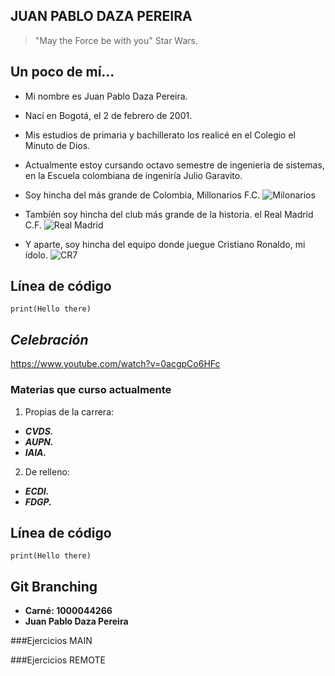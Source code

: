  ## JUAN PABLO DAZA PEREIRA

>"May the Force be with you" Star Wars.

## Un poco de mí...
- Mi nombre es Juan Pablo Daza Pereira.

- Nací en Bogotá, el 2 de febrero de 2001.

- Mis estudios de primaria y bachillerato los realicé en el Colegio el Minuto de Dios.

- Actualmente estoy cursando octavo semestre de ingeniería de sistemas, en la Escuela colombiana de ingeniría Julio Garavito.

- Soy hincha del más grande de Colombia, Millonarios F.C.
![Milonarios](https://pbs.twimg.com/media/Fzb0NFdWwAM2mpb?format=jpg&name=medium)

- Tambíén soy hincha del club más grande de la historia. el Real Madrid C.F.
![Real Madrid](https://img.olympicchannel.com/images/image/private/t_s_w960/t_s_16_9_g_auto/f_auto/primary/lxe9mu744i9mxuzt1b36)

- Y aparte, soy hincha del equipo donde juegue Cristiano Ronaldo, mi ídolo.
![CR7](https://www.eluniversal.com.co/binrepository/1200x481/0c0/0d0/none/13704/UCEH/cr7_7422238_20230223143159.jpg)

## Línea de código
    print(Hello there)

## _Celebración_
<https://www.youtube.com/watch?v=0acgpCo6HFc>


### Materias que curso actualmente
1. Propias de la carrera:
 - **_CVDS._**
 - **_AUPN._**
 - **_IAIA._**
2. De relleno:
 - **_ECDI._**
 - **_FDGP._**

## Línea de código
    print(Hello there)

## Git Branching
- **Carné: 1000044266**
- **Juan Pablo Daza Pereira**

###Ejercicios MAIN

###Ejercicios REMOTE
